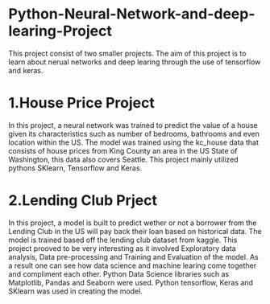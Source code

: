 # Python-Neural-Network-and-deep-learing-Project
This project consist of two smaller projects. The aim of this project is to learn about nerual networks and deep learing through the use of tensorflow and keras.

# 1.House Price Project
In this project, a neural network was trained to predict the value of a house given its characteristics such as number of bedrooms, bathrooms and even location within the US.
The model was trained using the kc_house data that consists of house prices from King County an area in the US State of Washington, this data also covers Seattle.
This project mainly utilized pythons SKlearn, Tensorflow and Keras.

# 2.Lending Club Prject
In this project, a model is built to predict wether or not a borrower from the Lending Club in the US will pay back their loan based on historical data.
The model is trained based off the lending club dataset from kaggle.
This project prooved to be very interesting as it involved Exploratory data analysis, Data pre-processing and Training and Evaluation of the model. 
As a result one can see how data science and machine learing come together and compliment each other.
Python Data Science libraries such as Matplotlib, Pandas and Seaborn were used.
Python tensorflow, Keras and SKlearn was used in creating the model.


